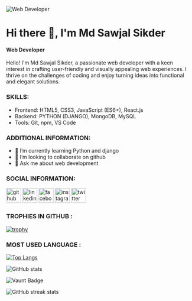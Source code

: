 
![Web Developer](https://scontent.fdac20-1.fna.fbcdn.net/v/t39.30808-6/305290788_1375479109528994_3270143595111040835_n.jpg?_nc_cat=109&ccb=1-7&_nc_sid=5f2048&_nc_eui2=AeFR3pcWJqKjHHUwguGUcAfRwcQO6GpZqAHBxA7oalmoAR4QILWjzhyJqefZx8dbvOQUdkmk5d85EtkHFylvwqW4&_nc_ohc=B4JjSw3VsBMQ7kNvgGJcA9q&_nc_ht=scontent.fdac20-1.fna&oh=00_AYDMd_Vb7r4vKPEw8gbSIvqIYIkOc5Io-bS6WspwRzQw6w&oe=6672726E)
# Hi there 👋, I'm Md Sawjal Sikder
#### Web Developer
Hello! I'm Md Sawjal Sikder, a passionate web developer with a keen interest in crafting user-friendly and visually appealing web experiences. I thrive on the challenges of coding and enjoy turning ideas into functional and elegant solutions.

### SKILLS: 
- Frontend: HTML5, CSS3, JavaScript (ES6+), React.js
- Backend: PYTHON (DJANGO), MongoDB, MySQL
- Tools: Git, npm, VS Code




### ADDITIONAL INFORMATION: 
- 🌱 I’m currently learning Python and django 
- 👯 I’m looking to collaborate on github 
- 💬 Ask me about web development 

### SOCIAL INFORMATION:
[<img src='https://cdn.jsdelivr.net/npm/simple-icons@3.0.1/icons/github.svg' alt='github' height='40'>](https://github.com/Sawjal-sikder)  [<img src='https://cdn.jsdelivr.net/npm/simple-icons@3.0.1/icons/linkedin.svg' alt='linkedin' height='40'>](https://www.linkedin.com/in/Sawjal-sikder/)  [<img src='https://cdn.jsdelivr.net/npm/simple-icons@3.0.1/icons/facebook.svg' alt='facebook' height='40'>](https://www.facebook.com/m.d.Sawjal)  [<img src='https://cdn.jsdelivr.net/npm/simple-icons@3.0.1/icons/instagram.svg' alt='instagram' height='40'>](https://www.instagram.com/Sawjal-sikder/)  [<img src='https://cdn.jsdelivr.net/npm/simple-icons@3.0.1/icons/twitter.svg' alt='twitter' height='40'>](https://twitter.com/Sawjal-sikder)  

### TROPHIES IN GITHUB :

[![trophy](https://github-profile-trophy.vercel.app/?username=Sawjal-sikder)](https://github.com/ryo-ma/github-profile-trophy)
### MOST USED LANGUAGE :

[![Top Langs](https://github-readme-stats.vercel.app/api/top-langs/?username=Sawjal-sikder)](https://github.com/anuraghazra/github-readme-stats)

![GitHub stats](https://github-readme-stats.vercel.app/api?username=Sawjal-sikder&show_icons=true&count_private=true)  

![Vaunt Badge](https://api.vaunt.dev/v1/github/entities/Sawjal-sikder/contributions?format=svg&private=true)  

![GitHub streak stats](https://streak-stats.demolab.com/?user=Sawjal-sikder)  

